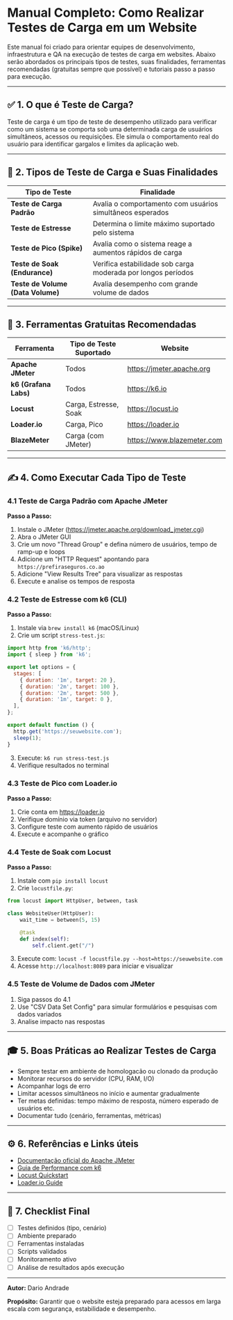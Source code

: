 # Manual Completo: Como Realizar Testes de Carga em um Website

Este manual foi criado para orientar equipes de desenvolvimento, infraestrutura e QA na execução de testes de carga em websites. Abaixo serão abordados os principais tipos de testes, suas finalidades, ferramentas recomendadas (gratuitas sempre que possível) e tutoriais passo a passo para execução.

---

## ✅ **1. O que é Teste de Carga?**

Teste de carga é um tipo de teste de desempenho utilizado para verificar como um sistema se comporta sob uma determinada carga de usuários simultâneos, acessos ou requisições. Ele simula o comportamento real do usuário para identificar gargalos e limites da aplicação web.

---

## 🔢 **2. Tipos de Teste de Carga e Suas Finalidades**

| Tipo de Teste        | Finalidade |
|----------------------|------------|
| **Teste de Carga Padrão** | Avalia o comportamento com usuários simultâneos esperados |
| **Teste de Estresse** | Determina o limite máximo suportado pelo sistema |
| **Teste de Pico (Spike)** | Avalia como o sistema reage a aumentos rápidos de carga |
| **Teste de Soak (Endurance)** | Verifica estabilidade sob carga moderada por longos períodos |
| **Teste de Volume (Data Volume)** | Avalia desempenho com grande volume de dados |

---

## 🔧 **3. Ferramentas Gratuitas Recomendadas**

| Ferramenta | Tipo de Teste Suportado | Website |
|------------|--------------------------|---------|
| **Apache JMeter** | Todos | https://jmeter.apache.org |
| **k6 (Grafana Labs)** | Todos | https://k6.io |
| **Locust** | Carga, Estresse, Soak | https://locust.io |
| **Loader.io** | Carga, Pico | https://loader.io |
| **BlazeMeter** | Carga (com JMeter) | https://www.blazemeter.com |

---

## ✍️ **4. Como Executar Cada Tipo de Teste**

### **4.1 Teste de Carga Padrão com Apache JMeter**

**Passo a Passo:**
1. Instale o JMeter (https://jmeter.apache.org/download_jmeter.cgi)
2. Abra o JMeter GUI
3. Crie um novo "Thread Group" e defina número de usuários, tempo de ramp-up e loops
4. Adicione um "HTTP Request" apontando para `https://prefiraseguros.co.ao`
5. Adicione "View Results Tree" para visualizar as respostas
6. Execute e analise os tempos de resposta

### **4.2 Teste de Estresse com k6 (CLI)**

**Passo a Passo:**
1. Instale via `brew install k6` (macOS/Linux)
2. Crie um script `stress-test.js`:
```javascript
import http from 'k6/http';
import { sleep } from 'k6';

export let options = {
  stages: [
    { duration: '1m', target: 20 },
    { duration: '2m', target: 100 },
    { duration: '2m', target: 500 },
    { duration: '1m', target: 0 },
  ],
};

export default function () {
  http.get('https://seuwebsite.com');
  sleep(1);
}
```
3. Execute: `k6 run stress-test.js`
4. Verifique resultados no terminal

### **4.3 Teste de Pico com Loader.io**

**Passo a Passo:**
1. Crie conta em https://loader.io
2. Verifique domínio via token (arquivo no servidor)
3. Configure teste com aumento rápido de usuários
4. Execute e acompanhe o gráfico

### **4.4 Teste de Soak com Locust**

**Passo a Passo:**
1. Instale com `pip install locust`
2. Crie `locustfile.py`:
```python
from locust import HttpUser, between, task

class WebsiteUser(HttpUser):
    wait_time = between(5, 15)

    @task
    def index(self):
        self.client.get("/")
```
3. Execute com: `locust -f locustfile.py --host=https://seuwebsite.com`
4. Acesse `http://localhost:8089` para iniciar e visualizar

### **4.5 Teste de Volume de Dados com JMeter**

1. Siga passos do 4.1
2. Use "CSV Data Set Config" para simular formulários e pesquisas com dados variados
3. Analise impacto nas respostas

---

## 🎓 **5. Boas Práticas ao Realizar Testes de Carga**

- Sempre testar em ambiente de homologacão ou clonado da produção
- Monitorar recursos do servidor (CPU, RAM, I/O)
- Acompanhar logs de erro
- Limitar acessos simultâneos no início e aumentar gradualmente
- Ter metas definidas: tempo máximo de resposta, número esperado de usuários etc.
- Documentar tudo (cenário, ferramentas, métricas)

---

## ⚙️ **6. Referências e Links úteis**

- [Documentação oficial do Apache JMeter](https://jmeter.apache.org/usermanual/index.html)
- [Guia de Performance com k6](https://k6.io/docs/)
- [Locust Quickstart](https://docs.locust.io/en/stable/quickstart.html)
- [Loader.io Guide](https://support.loader.io/docs)

---

## 📄 **7. Checklist Final**

- [ ] Testes definidos (tipo, cenário)
- [ ] Ambiente preparado
- [ ] Ferramentas instaladas
- [ ] Scripts validados
- [ ] Monitoramento ativo
- [ ] Análise de resultados após execução

---

**Autor:** Dario Andrade

**Propósito:** Garantir que o website esteja preparado para acessos em larga escala com segurança, estabilidade e desempenho.


